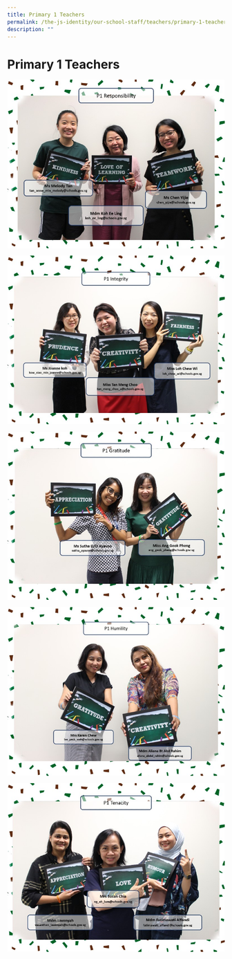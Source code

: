 ```yaml
---
title: Primary 1 Teachers
permalink: /the-js-identity/our-school-staff/teachers/primary-1-teachers/
description: ""
---
```

# **Primary 1 Teachers**

![](/images/1R.jpg)

![](/images/1INT.jpg)

![](/images/1G.jpg)

![](/images/1H.jpg)

![](/images/1T.jpg)